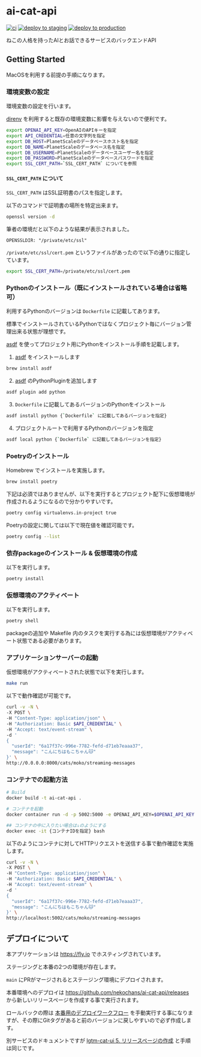 # ai-cat-api
[![ci](https://github.com/nekochans/ai-cat-api/actions/workflows/ci.yml/badge.svg)](https://github.com/nekochans/ai-cat-api/actions/workflows/ci.yml)
[![deploy to staging](https://github.com/nekochans/ai-cat-api/actions/workflows/deploy-to-staging.yml/badge.svg)](https://github.com/nekochans/ai-cat-api/actions/workflows/deploy-to-staging.yml)
[![deploy to production](https://github.com/nekochans/ai-cat-api/actions/workflows/deploy-to-production.yml/badge.svg)](https://github.com/nekochans/ai-cat-api/actions/workflows/deploy-to-production.yml)

ねこの人格を持ったAIとお話できるサービスのバックエンドAPI

## Getting Started

MacOSを利用する前提の手順になります。

### 環境変数の設定

環境変数の設定を行います。

[direnv](https://github.com/direnv/direnv) を利用すると既存の環境変数に影響を与えないので便利です。

```bash
export OPENAI_API_KEY=OpenAIのAPIキーを指定
export API_CREDENTIAL=任意の文字列を指定
export DB_HOST=PlanetScaleのデータベースホスト名を指定
export DB_NAME=PlanetScaleのデータベース名を指定
export DB_USERNAME=PlanetScaleのデータベースユーザー名を指定
export DB_PASSWORD=PlanetScaleのデータベースパスワードを指定
export SSL_CERT_PATH=`SSL_CERT_PATH` についてを参照
```

#### `SSL_CERT_PATH` について

`SSL_CERT_PATH` はSSL証明書のパスを指定します。

以下のコマンドで証明書の場所を特定出来ます。

```bash
openssl version -d
```

筆者の環境だと以下のような結果が表示されました。

```
OPENSSLDIR: "/private/etc/ssl"
```

`/private/etc/ssl/cert.pem` というファイルがあったので以下の通りに指定しています。

```bash
export SSL_CERT_PATH=/private/etc/ssl/cert.pem
```

### Pythonのインストール（既にインストールされている場合は省略可）

利用するPythonのバージョンは `Dockerfile` に記載してあります。

標準でインストールされているPythonではなくプロジェクト毎にバージョン管理出来る状態が理想です。

[asdf](https://asdf-vm.com/) を使ってプロジェクト用にPythonをインストール手順を記載します。

1. [asdf](https://asdf-vm.com/) をインストールします

```bash
brew install asdf
```

2. [asdf](https://asdf-vm.com/) のPythonPluginを追加します

```bash
asdf plugin add python
```

3. `Dockerfile` に記載してあるバージョンのPythonをインストール

```bash
asdf install python {`Dockerfile` に記載してあるバージョンを指定}
```

4. プロジェクトルートで利用するPythonのバージョンを指定

```bash
asdf local python {`Dockerfile` に記載してあるバージョンを指定}
```

### Poetryのインストール

Homebrew でインストールを実施します。

```bash
brew install poetry
```

下記は必須ではありませんが、以下を実行するとプロジェクト配下に仮想環境が作成されるようになるので分かりやすいです。

```bash
poetry config virtualenvs.in-project true
```

Poetryの設定に関しては以下で現在値を確認可能です。

```bash
poetry config --list
```

### 依存packageのインストール & 仮想環境の作成

以下を実行します。

```bash
poetry install
```

### 仮想環境のアクティベート

以下を実行します。

```bash
poetry shell
```

packageの追加や Makefile 内のタスクを実行する為には仮想環境がアクティベート状態である必要があります。

### アプリケーションサーバーの起動

仮想環境がアクティベートされた状態で以下を実行します。

```bash
make run
```

以下で動作確認が可能です。

```bash
curl -v -N \
-X POST \
-H "Content-Type: application/json" \
-H "Authorization: Basic $API_CREDENTIAL" \
-H "Accept: text/event-stream" \
-d '
{
  "userId": "6a17f37c-996e-7782-fefd-d71eb7eaaa37",
  "message": "こんにちはもこちゃん🐱"
}' \
http://0.0.0.0:8000/cats/moko/streaming-messages
```

### コンテナでの起動方法

```bash
# Build
docker build -t ai-cat-api .

# コンテナを起動
docker container run -d -p 5002:5000 -e OPENAI_API_KEY=$OPENAI_API_KEY -e API_CREDENTIAL=$API_CREDENTIAL -e DB_HOST=$DB_HOST -e DB_NAME=$DB_NAME -e DB_USERNAME=$DB_USERNAME -e DB_PASSWORD=$DB_PASSWORD ai-cat-api

## コンテナの中に入りたい場合は↓のようにする
docker exec -it {コンテナIDを指定} bash
```

以下のようにコンテナに対してHTTPリクエストを送信する事で動作確認を実施します。

```bash
curl -v -N \
-X POST \
-H "Content-Type: application/json" \
-H "Authorization: Basic $API_CREDENTIAL" \
-H "Accept: text/event-stream" \
-d '
{
  "userId": "6a17f37c-996e-7782-fefd-d71eb7eaaa37",
  "message": "こんにちはもこちゃん🐱"
}' \
http://localhost:5002/cats/moko/streaming-messages
```

## デプロイについて

本アプリケーションは https://fly.io でホスティングされています。

ステージングと本番の2つの環境が存在します。

`main` にPRがマージされるとステージング環境にデプロイされます。

本番環境へのデプロイは https://github.com/nekochans/ai-cat-api/releases から新しいリリースページを作成する事で実行されます。

ロールバックの際は [本番用のデプロイワークフロー](https://github.com/nekochans/ai-cat-api/actions/workflows/deploy-to-production.yml) を手動実行する事になりますが、その際にGitタグがあると前のバージョンに戻しやすいので必ず作成します。

別サービスのドキュメントですが [lgtm-cat-ui 5. リリースページの作成](https://github.com/nekochans/lgtm-cat-ui/blob/main/.github/CONTRIBUTING.md#5-%E3%83%AA%E3%83%AA%E3%83%BC%E3%82%B9%E3%83%9A%E3%83%BC%E3%82%B8%E3%81%AE%E4%BD%9C%E6%88%90) と手順は同じです。
